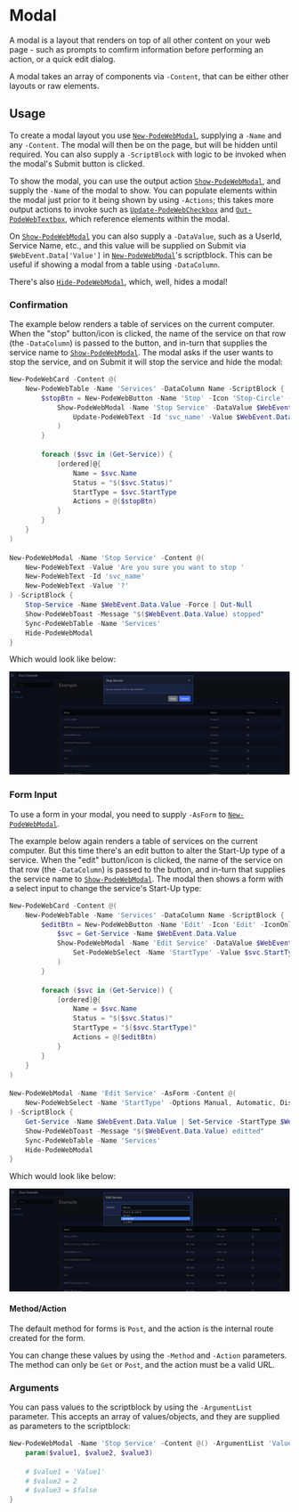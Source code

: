 # Modal

A modal is a layout that renders on top of all other content on your web page - such as prompts to comfirm information before performing an action, or a quick edit dialog.

A modal takes an array of components via `-Content`, that can be either other layouts or raw elements.

## Usage

To create a modal layout you use [`New-PodeWebModal`](../../../Functions/Layouts/New-PodeWebModal), supplying a `-Name` and any `-Content`. The modal will then be on the page, but will be hidden until required. You can also supply a `-ScriptBlock` with logic to be invoked when the modal's Submit button is clicked.

To show the modal, you can use the output action [`Show-PodeWebModal`](../../../Functions/Outputs/Show-PodeWebModal), and supply the `-Name` of the modal to show. You can populate elements within the modal just prior to it being shown by using `-Actions`; this takes more output actions to invoke such as [`Update-PodeWebCheckbox`](../../../Functions/Outputs/Update-PodeWebCheckbox) and [`Out-PodeWebTextbox`](../../../Functions/Outputs/Out-PodeWebTextbox), which reference elements within the modal.

On [`Show-PodeWebModal`](../../../Functions/Outputs/Show-PodeWebModal) you can also supply a `-DataValue`, such as a UserId, Service Name, etc., and this value will be supplied on Submit via `$WebEvent.Data['Value']` in [`New-PodeWebModal`](../../../Functions/Layouts/New-PodeWebModal)'s scriptblock. This can be useful if showing a modal from a table using `-DataColumn`.

There's also [`Hide-PodeWebModal`](../../../Functions/Outputs/Hide-PodeWebModal), which, well, hides a modal!

### Confirmation

The example below renders a table of services on the current computer. When the "stop" button/icon is clicked, the name of the service on that row (the `-DataColumn`) is passed to the button, and in-turn that supplies the service name to [`Show-PodeWebModal`](../../../Functions/Outputs/Show-PodeWebModal). The modal asks if the user wants to stop the service, and on Submit it will stop the service and hide the modal:

```powershell
New-PodeWebCard -Content @(
    New-PodeWebTable -Name 'Services' -DataColumn Name -ScriptBlock {
        $stopBtn = New-PodeWebButton -Name 'Stop' -Icon 'Stop-Circle' -IconOnly -ScriptBlock {
            Show-PodeWebModal -Name 'Stop Service' -DataValue $WebEvent.Data.Value -Actions @(
                Update-PodeWebText -Id 'svc_name' -Value $WebEvent.Data.Value
            )
        }

        foreach ($svc in (Get-Service)) {
            [ordered]@{
                Name = $svc.Name
                Status = "$($svc.Status)"
                StartType = $svc.StartType
                Actions = @($stopBtn)
            }
        }
    }
)

New-PodeWebModal -Name 'Stop Service' -Content @(
    New-PodeWebText -Value 'Are you sure you want to stop '
    New-PodeWebText -Id 'svc_name'
    New-PodeWebText -Value '?'
) -ScriptBlock {
    Stop-Service -Name $WebEvent.Data.Value -Force | Out-Null
    Show-PodeWebToast -Message "$($WebEvent.Data.Value) stopped"
    Sync-PodeWebTable -Name 'Services'
    Hide-PodeWebModal
}
```

Which would look like below:

![modal_confirm](../../../images/modal_confirm.png)

### Form Input

To use a form in your modal, you need to supply `-AsForm` to [`New-PodeWebModal`](../../../Functions/Layouts/New-PodeWebModal).

The example below again renders a table of services on the current computer. But this time there's an edit button to alter the Start-Up type of a service. When the "edit" button/icon is clicked, the name of the service on that row (the `-DataColumn`) is passed to the button, and in-turn that supplies the service name to [`Show-PodeWebModal`](../../../Functions/Outputs/Show-PodeWebModal). The modal then shows a form with a select input to change the service's Start-Up type:

```powershell
New-PodeWebCard -Content @(
    New-PodeWebTable -Name 'Services' -DataColumn Name -ScriptBlock {
        $editBtn = New-PodeWebButton -Name 'Edit' -Icon 'Edit' -IconOnly -ScriptBlock {
            $svc = Get-Service -Name $WebEvent.Data.Value
            Show-PodeWebModal -Name 'Edit Service' -DataValue $WebEvent.Data.Value -Actions @(
                Set-PodeWebSelect -Name 'StartType' -Value $svc.StartType
            )
        }

        foreach ($svc in (Get-Service)) {
            [ordered]@{
                Name = $svc.Name
                Status = "$($svc.Status)"
                StartType = "$($svc.StartType)"
                Actions = @($editBtn)
            }
        }
    }
)

New-PodeWebModal -Name 'Edit Service' -AsForm -Content @(
    New-PodeWebSelect -Name 'StartType' -Options Manual, Automatic, Disabled
) -ScriptBlock {
    Get-Service -Name $WebEvent.Data.Value | Set-Service -StartType $WebEvent.Data.StartType | Out-Null
    Show-PodeWebToast -Message "$($WebEvent.Data.Value) editted"
    Sync-PodeWebTable -Name 'Services'
    Hide-PodeWebModal
}
```

Which would look like below:

![modal_form](../../../images/modal_form.png)

#### Method/Action

The default method for forms is `Post`, and the action is the internal route created for the form.

You can change these values by using the `-Method` and `-Action` parameters. The method can only be `Get` or `Post`, and the action must be a valid URL.

### Arguments

You can pass values to the scriptblock by using the `-ArgumentList` parameter. This accepts an array of values/objects, and they are supplied as parameters to the scriptblock:

```powershell
New-PodeWebModal -Name 'Stop Service' -Content @() -ArgumentList 'Value1', 2, $false -ScriptBlock {
    param($value1, $value2, $value3)

    # $value1 = 'Value1'
    # $value2 = 2
    # $value3 = $false
}
```

